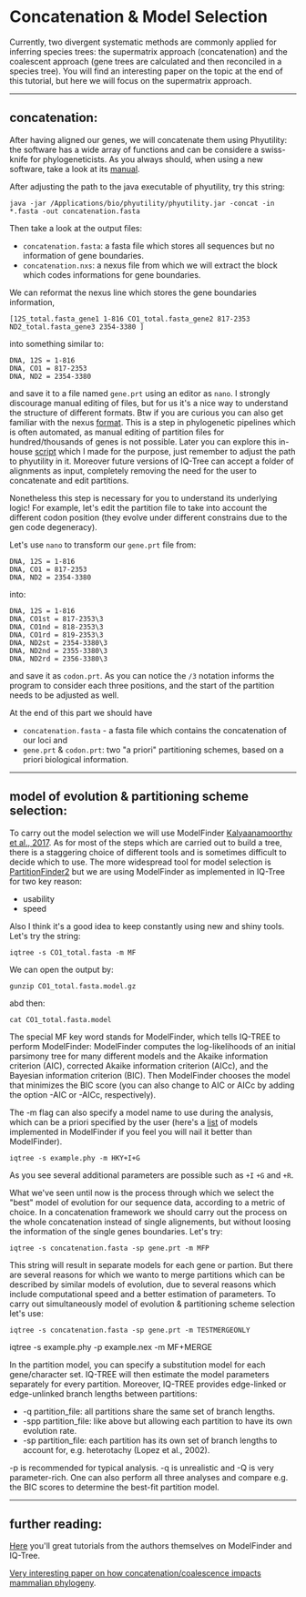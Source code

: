 # Concatenation & Model Selection

Currently, two divergent systematic methods are commonly applied for inferring species trees: the supermatrix approach (concatenation) and the coalescent approach (gene trees are calculated and then reconciled in a species tree). 
You will find an interesting paper on the topic at the end of this tutorial, but here we will focus on the supermatrix approach.


---


## concatenation: 

After having aligned our genes, we will concatenate them using Phyutility: the software has a wide array of functions and can be considere a swiss-knife for phylogeneticists.
As you always should, when using a new software, take a look at its [manual](https://github.com/blackrim/phyutility/blob/master/manual.pdf). 

After adjusting the path to the java executable of phyutility, try this string:

```
java -jar /Applications/bio/phyutility/phyutility.jar -concat -in *.fasta -out concatenation.fasta
```

Then take a look at the output files:

* ```concatenation.fasta```: a fasta file which stores all sequences but no information of gene boundaries.
* ```concatenation.nxs```: a nexus file from which we will extract the block which codes informations for gene boundaries. 

We can reformat the nexus line which stores the gene boundaries information,

```
[12S_total.fasta_gene1 1-816 CO1_total.fasta_gene2 817-2353 ND2_total.fasta_gene3 2354-3380 ]
```

into something similar to:

```
DNA, 12S = 1-816
DNA, CO1 = 817-2353
DNA, ND2 = 2354-3380
```

and save it to a file named ```gene.prt``` using an editor as ```nano```. I strongly discourage manual editing of files, but for us it's a nice way to understand the structure of different formats. Btw if you are curious you can also get familiar with the nexus [format](http://informatics.nescent.org/wiki/NEXUS_Specification).
This is a step in phylogenetic pipelines which is often automated, as manual editing of partition files for hundred/thousands of genes is not possible. Later you can explore this in-house [script](https://github.com/for-giobbe/phy/blob/master/scripts/concatenate_partitions.sh) which I made for the purpose,
just remember to adjust the path to phyutility in it. Moreover future versions of IQ-Tree can accept a folder of alignments as input, completely removing the need for the user to concatenate and edit partitions.  

Nonetheless this step is necessary for you to understand its underlying logic! For example, let's edit the partition file to take into account the different codon position (they evolve under different constrains due to the gen code degeneracy).

Let's use ```nano``` to transform our ```gene.prt``` file from:

```
DNA, 12S = 1-816
DNA, CO1 = 817-2353
DNA, ND2 = 2354-3380
```

into:

```
DNA, 12S = 1-816
DNA, CO1st = 817-2353\3
DNA, CO1nd = 818-2353\3
DNA, CO1rd = 819-2353\3
DNA, ND2st = 2354-3380\3
DNA, ND2nd = 2355-3380\3
DNA, ND2rd = 2356-3380\3
```

and save it as ```codon.prt```. As you can notice the ```/3``` notation informs the program to consider each three positions, and the start of the partition needs to be adjusted as well.


At the end of this part we should have 

* ```concatenation.fasta``` - a fasta file which contains the concatenation of our loci and
* ```gene.prt``` & ```codon.prt```: two "a priori" partitioning schemes, based on a priori biological information.


---


## model of evolution & partitioning scheme selection: 

To carry out the model selection we will use ModelFinder [Kalyaanamoorthy et al., 2017](https://www.nature.com/articles/nmeth.4285).
As for most of the steps which are carried out to build a tree, there is a staggering choice of different tools and is sometimes difficult to decide which to use.
The more widespread tool for model selection is [PartitionFinder2](http://www.robertlanfear.com/partitionfinder/) but we are using ModelFinder as implemented in IQ-Tree for two key reason:

* usability
* speed

Also I think it's a good idea to keep constantly using new and shiny tools. Let's try the string:

```iqtree -s CO1_total.fasta -m MF```

We can open the output by:

```gunzip CO1_total.fasta.model.gz```

abd then:

```cat CO1_total.fasta.model```

The special MF key word stands for ModelFinder, which tells IQ-TREE to perform ModelFinder:
ModelFinder computes the log-likelihoods of an initial parsimony tree for many different models and the Akaike information criterion (AIC), 
corrected Akaike information criterion (AICc), and the Bayesian information criterion (BIC). 
Then ModelFinder chooses the model that minimizes the BIC score (you can also change to AIC or AICc by adding the option -AIC or -AICc, respectively).

The -m flag can also specify a model name to use during the analysis, which can be a priori specified by the user (here's a [list](http://www.iqtree.org/doc/Substitution-Models) of models implemented in ModelFinder if you feel you will nail it better than ModelFinder).

```iqtree -s example.phy -m HKY+I+G```

As you see several additional parameters are possible such as ```+I``` ```+G``` and ```+R```.

What we've seen until now is the process through which we select the "best" model of evolution for our sequence data, according to a metric of choice.
In a concatenation framework we should carry out the process on the whole concatenation instead of single alignements, but without loosing the information of the single genes boundaries. Let's try:

```iqtree -s concatenation.fasta -sp gene.prt -m MFP```

This string will result in separate models for each gene or partion. But there are several reasons for which we wanto to merge partitions which can be described by similar models of evolution,
due to several reasons which include computational speed and a better estimation of parameters. To carry out simultaneously model of evolution & partitioning scheme selection let's use:

```iqtree -s concatenation.fasta -sp gene.prt -m TESTMERGEONLY```





iqtree -s example.phy -p example.nex -m MF+MERGE





In the partition model, you can specify a substitution model for each gene/character set. IQ-TREE will then estimate the model parameters separately for every partition. Moreover, IQ-TREE provides edge-linked or edge-unlinked branch lengths between partitions:


* -q   partition_file: all partitions share the same set of branch lengths.
* -spp partition_file: like above but allowing each partition to have its own evolution rate.
* -sp  partition_file: each partition has its own set of branch lengths to account for, e.g. heterotachy (Lopez et al., 2002).

-p is recommended for typical analysis. -q is unrealistic and -Q is very parameter-rich. One can also perform all three analyses and compare e.g. the BIC scores to determine the best-fit partition model.










---


## further reading: 

[Here](http://www.iqtree.org/doc/Tutorial) you'll great tutorials from the authors themselves on ModelFinder and IQ-Tree.

[Very interesting paper on how concatenation/coalescence impacts mammalian phylogeny](https://onlinelibrary.wiley.com/doi/full/10.1111/cla.12170?casa_token=X0ctrSm4S1AAAAAA%3AgiB9v0MtJDO6vMWOigdvW9JrgYuJTebMen6zYxg9S0nP8MWIi2zA2fwWfi-lJlMCD9Ir1MDCzkBeyVwg).